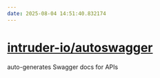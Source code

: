 ```yaml
---
date: 2025-08-04 14:51:40.832174
---
```


# [intruder-io/autoswagger](https://github.com/intruder-io/autoswagger)

auto-generates Swagger docs for APIs